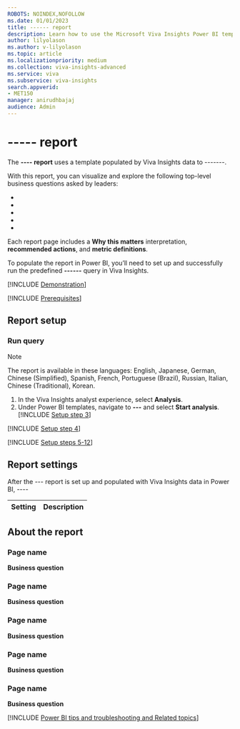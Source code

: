 ```yaml
---
ROBOTS: NOINDEX,NOFOLLOW
ms.date: 01/01/2023
title: ------ report
description: Learn how to use the Microsoft Viva Insights Power BI template to ------
author: lilyolason
ms.author: v-lilyolason
ms.topic: article
ms.localizationpriority: medium 
ms.collection: viva-insights-advanced 
ms.service: viva 
ms.subservice: viva-insights 
search.appverid: 
- MET150 
manager: anirudhbajaj
audience: Admin
---
```


<!--Set metadata values as appropriate, and remove ROBOTS-->

# ----- report

The **---- report** uses a template populated by Viva Insights data to -------.

With this report, you can visualize and explore the following top-level business questions asked by leaders:

* 
* 
* 
* 
* 

Each report page includes a **Why this matters** interpretation, **recommended actions**, and **metric definitions**.

To populate the report in Power BI, you’ll need to set up and successfully run the predefined **------** query in Viva Insights.

[!INCLUDE [Demonstration](includes/demonstration.md)]

<!--iframe-->

[!INCLUDE [Prerequisites](includes/prerequisites.md)]

## Report setup

### Run query

>[!Note]
>The report is available in these languages: English, Japanese, German, Chinese (Simplified), Spanish, French, Portuguese (Brazil), Russian, Italian, Chinese (Traditional), Korean.

1.	In the Viva Insights analyst experience, select **Analysis**.
2.	Under Power BI templates, navigate to **---** and select **Start analysis**. 
[!INCLUDE [Setup step 3](includes/setup-step-3.md)]
<!--image-->
[!INCLUDE [Setup step 4](includes/setup-step-4.md)]
<!--image-->

[!INCLUDE [Setup steps 5-12](includes/setup-steps-5-12.md)]


## Report settings

After the --- report is set up and populated with Viva Insights data in Power BI, ----

|Setting|Description|
|-------|-----------|

## About the report

<!--insert report-specific overview to this section-->

### Page name

**Business question**

<!--Start descriptions with a verb, e.g., Learn, Use, Understand, Discover-->

### Page name

**Business question**

### Page name

**Business question**

### Page name

**Business question**

### Page name

**Business question**

[!INCLUDE [Power BI tips and troubleshooting and Related topics](includes/powerbi-tips-related-topic.md)]